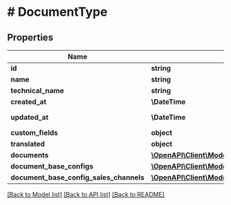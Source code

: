 # # DocumentType

## Properties

Name | Type | Description | Notes
------------ | ------------- | ------------- | -------------
**id** | **string** |  | [optional]
**name** | **string** |  |
**technical_name** | **string** |  |
**created_at** | **\DateTime** |  | [readonly]
**updated_at** | **\DateTime** |  | [optional] [readonly]
**custom_fields** | **object** |  | [optional]
**translated** | **object** |  | [optional]
**documents** | [**\OpenAPI\Client\Model\Document**](Document.md) |  | [optional]
**document_base_configs** | [**\OpenAPI\Client\Model\DocumentBaseConfig**](DocumentBaseConfig.md) |  | [optional]
**document_base_config_sales_channels** | [**\OpenAPI\Client\Model\DocumentBaseConfigSalesChannel**](DocumentBaseConfigSalesChannel.md) |  | [optional]

[[Back to Model list]](../../README.md#models) [[Back to API list]](../../README.md#endpoints) [[Back to README]](../../README.md)
